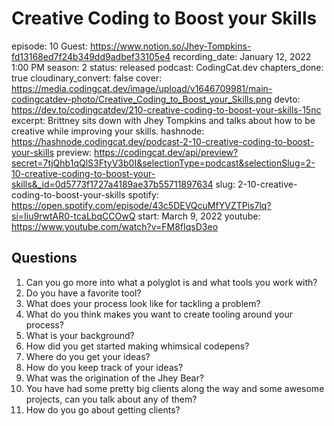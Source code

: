 # Creative Coding to Boost your Skills

episode: 10
Guest: https://www.notion.so/Jhey-Tompkins-fd13168ed7f24b349dd9adbef33105e4
recording_date: January 12, 2022 1:00 PM
season: 2
status: released
podcast: CodingCat.dev
chapters_done: true
cloudinary_convert: false
cover: https://media.codingcat.dev/image/upload/v1646709981/main-codingcatdev-photo/Creative_Coding_to_Boost_your_Skills.png
devto: https://dev.to/codingcatdev/210-creative-coding-to-boost-your-skills-15nc
excerpt: Brittney sits down with Jhey Tompkins and talks about how to be creative while improving your skills.
hashnode: https://hashnode.codingcat.dev/podcast-2-10-creative-coding-to-boost-your-skills
preview: https://codingcat.dev/api/preview?secret=7tjQhb1qQlS3FtyV3b0I&selectionType=podcast&selectionSlug=2-10-creative-coding-to-boost-your-skills&_id=0d5773f1727a4189ae37b55711897634
slug: 2-10-creative-coding-to-boost-your-skills
spotify: https://open.spotify.com/episode/43c5DEVQcuMfYVZTPis7lq?si=Iiu9rwtAR0-tcaLbqCCOwQ
start: March 9, 2022
youtube: https://www.youtube.com/watch?v=FM8fIqsD3eo

## Questions

1. Can you go more into what a polyglot is and what tools you work with?
2. Do you have a favorite tool?
3. What does your process look like for tackling a problem?
4. What do you think makes you want to create tooling around your process? 
5. What is your background?
6. How did you get started making whimsical codepens?
7. Where do you get your ideas?
8. How do you keep track of your ideas?
9. What was the origination of the Jhey Bear?
10. You have had some pretty big clients along the way and some awesome projects, can you talk about any of them?
11. How do you go about getting clients?